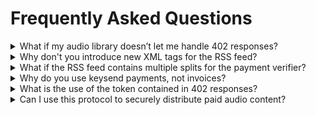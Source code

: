 # Frequently Asked Questions

<details>

<summary>What if my audio library doesn’t let me handle 402 responses?</summary>

For our test implementation, we extended the `podcast:valueRecipient` tag with a `lsat-keysend` attribute. This attribute can be used to identify the payment verifier by clients that don’t want / can’t parse data from the 402 response:&#x20;

```xml
<podcast:valueRecipient 
  name=“Conshax” 
  address=“02b5f5a96d6c0cfb7ad6adda59c25eba3c12a9a0beee22a8b31d3d20b59427bbca” 
  type=“node” 
  split="10" 
  lsat-keysend=“true” 
 />
```

That way, you can pay for the episode in advance and request the episode with the preimage without ever receiving a 402 response from the server. See [Why don’t you introduce new XML tags for the RSS feed?](frequently-asked-questions.md#why-dont-you-introduce-new-xml-tags-for-the-rss-feed) to understand why we don't include that in the protocol for now.

</details>

<details>

<summary>Why don't you introduce new XML tags for the RSS feed?</summary>

First and foremost, we want to keep the integration workload for clients and servers as little as possible. A main strength of LSAT is that it only relies on the HTTP protocol, which makes it easy to integrate. We want to maintain this strength.

In the future, it could be useful to introduce new XML tags or attributes to transport meta information if clients and servers find this to be useful.&#x20;

For example, we extended the `podcast:valueRecipient` tag with a `lsat-keysend` attribute in our example podcast. This attribute can be used to identify the payment verifier by clients that don't want / can't parse data from the 402 response:

```rss
<podcast:valueRecipient 
  name="Conshax" 
  address="02b5f5a96d6c0cfb7ad6adda59c25eba3c12a9a0beee22a8b31d3d20b59427bbca" 
  type="node" 
  split="10" 
  lsat-keysend="true"
 />
```

</details>

<details>

<summary>What if the RSS feed contains multiple splits for the payment verifier?</summary>

The server responds with the address (+ customKey & customValue if necessary) to identify the payment verifier. If there are multiple splits for the payment verifier, the client can simply choose the preimage of the payment with the largest split.

</details>

<details>

<summary>Why do you use keysend payments, not invoices?</summary>

This design decision is driven by the popularity of [Value4Value](https://value4value.info) payments in [Podcasting 2.0](https://github.com/Podcastindex-org/podcast-namespace/blob/main/docs/1.0.md), which rely on value tags as well as keysend payments and are already integrated by a number of popular podcast players such as Breez, Fountain, Podverse and Castamatic. The usage of keysend payments eases the LSAT integration and ensures compatibility with Value4Value.

However, OCPS is designed to be extensible so invoices could be used in the future.

</details>

<details>

<summary>What is the use of the token contained in 402 responses?</summary>

The token contains arbitrary data that the server uses to associate a request to a client.

If a server has no reason to associate a request to a client, e.g., to restrict access by time or geographic region, it can simply return a constant for all requests.

</details>

<details>

<summary>Can I use this protocol to securely distribute paid audio content?</summary>

When a server implements the OCPS to protect resources, it securely verifies that only clients with a valid payment preimage gain access.

The payment preimage proves that a valid payment to the payment verifier (as chosen by the server) was made by the client. Payments to other recipients defined in the podcast's RSS feed are not verified by default. However, the server could validate these additionally if it has read access to the recipients' nodes.

The server can also use the `token` that he sends to the client in the 402 response to introduce additional security measures, e.g., restricting resource access by time and geographic region.

However, as in every other protocol that distributes digital resources, it is not possible to completely prevent malicious client behavior, e.g., sharing a valid preimage & token with other clients or duplicating the resource after rightfully gaining access to it.

Still, the OCPS provides a much more secure approach to protecting resources in comparison to most existing solutions because it protects each audio file in a podcast feed individually.

</details>
